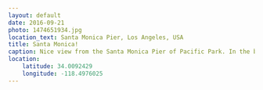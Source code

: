```yaml
---
layout: default
date: 2016-09-21
photo: 1474651934.jpg
location_text: Santa Monica Pier, Los Angeles, USA
title: Santa Monica!
caption: Nice view from the Santa Monica Pier of Pacific Park. In the background the big city of Los Angeles.
location:
    latitude: 34.0092429
    longitude: -118.4976025
---
```

